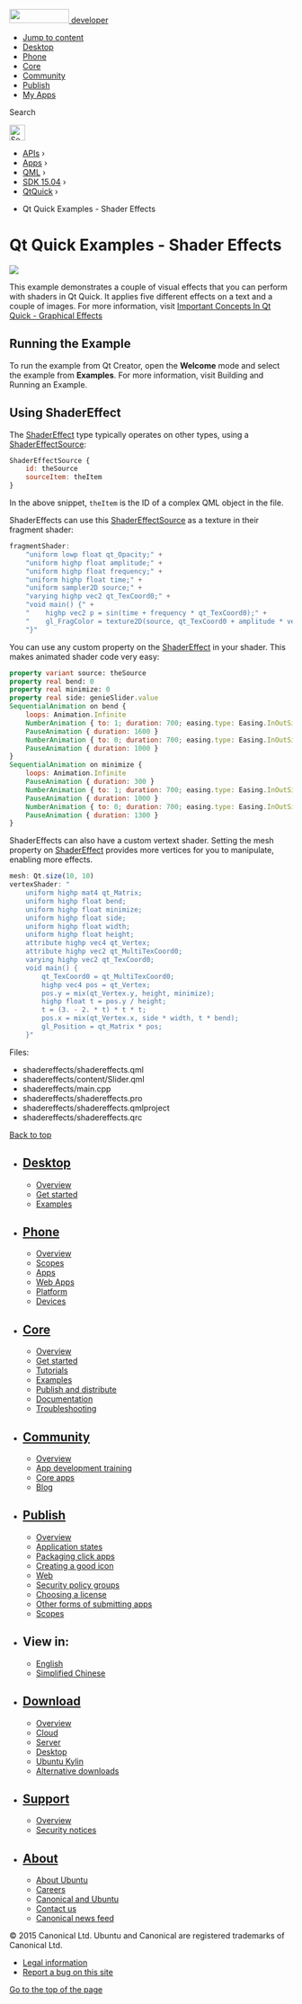 <a href="https://developer.ubuntu.com/" class="logo-ubuntu"><img src="https://developer.ubuntu.com/assets/sites/ubuntu/latest/u/img/logos/logo-ubuntu-orange.svg" width="106" height="25" /> <span>developer</span></a>

-   [Jump to content](index.html#main-content)
-   [Desktop](https://developer.ubuntu.com/en/desktop/)
-   [Phone](https://developer.ubuntu.com/en/phone/)
-   [Core](https://developer.ubuntu.com/core)
-   [Community](https://developer.ubuntu.com/en/community/)
-   [Publish](https://developer.ubuntu.com/en/publish/)
-   [My Apps](https://myapps.developer.ubuntu.com/)

Search

<img src="https://developer.ubuntu.com/assets/sites/ubuntu/latest/u/img/search-white.svg" alt="Search" height="28" />

-   [APIs](../../../../index.html) ›
-   [Apps](../../../index.html) ›
-   [QML](../../index.html) ›
-   <a href="../index.html" class="sub-nav-item">SDK 15.04</a> ›
-   <a href="../QtQuick/index.html" class="sub-nav-item">QtQuick</a> ›

<!-- -->

-   Qt Quick Examples - Shader Effects

Qt Quick Examples - Shader Effects
==================================

<span class="subtitle"></span>
<span id="details"></span>
![](https://developer.ubuntu.com/static/devportal_uploaded/b672d2fd-997a-4687-8015-5cb1c9a8e2ac-api/apps/qml/sdk-15.04/qtquick-shadereffects-example/images/qml-shadereffects-example.png)

This example demonstrates a couple of visual effects that you can perform with shaders in Qt Quick. It applies five different effects on a text and a couple of images. For more information, visit [Important Concepts In Qt Quick - Graphical Effects](../QtQuick.qtquick-effects-topic/index.html)

<span id="running-the-example"></span>
Running the Example
-------------------

To run the example from Qt Creator, open the **Welcome** mode and select the example from **Examples**. For more information, visit Building and Running an Example.

<span id="using-shadereffect"></span>
Using ShaderEffect
------------------

The [ShaderEffect](../QtQuick.ShaderEffect/index.html) type typically operates on other types, using a [ShaderEffectSource](../QtQuick.ShaderEffectSource/index.html):

``` qml
ShaderEffectSource {
    id: theSource
    sourceItem: theItem
}
```

In the above snippet, `theItem` is the ID of a complex QML object in the file.

ShaderEffects can use this [ShaderEffectSource](../QtQuick.ShaderEffectSource/index.html) as a texture in their fragment shader:

``` qml
fragmentShader:
    "uniform lowp float qt_Opacity;" +
    "uniform highp float amplitude;" +
    "uniform highp float frequency;" +
    "uniform highp float time;" +
    "uniform sampler2D source;" +
    "varying highp vec2 qt_TexCoord0;" +
    "void main() {" +
    "    highp vec2 p = sin(time + frequency * qt_TexCoord0);" +
    "    gl_FragColor = texture2D(source, qt_TexCoord0 + amplitude * vec2(p.y, -p.x)) * qt_Opacity;" +
    "}"
```

You can use any custom property on the [ShaderEffect](../QtQuick.ShaderEffect/index.html) in your shader. This makes animated shader code very easy:

``` qml
property variant source: theSource
property real bend: 0
property real minimize: 0
property real side: genieSlider.value
SequentialAnimation on bend {
    loops: Animation.Infinite
    NumberAnimation { to: 1; duration: 700; easing.type: Easing.InOutSine }
    PauseAnimation { duration: 1600 }
    NumberAnimation { to: 0; duration: 700; easing.type: Easing.InOutSine }
    PauseAnimation { duration: 1000 }
}
SequentialAnimation on minimize {
    loops: Animation.Infinite
    PauseAnimation { duration: 300 }
    NumberAnimation { to: 1; duration: 700; easing.type: Easing.InOutSine }
    PauseAnimation { duration: 1000 }
    NumberAnimation { to: 0; duration: 700; easing.type: Easing.InOutSine }
    PauseAnimation { duration: 1300 }
}
```

ShaderEffects can also have a custom vertext shader. Setting the mesh property on [ShaderEffect](../QtQuick.ShaderEffect/index.html) provides more vertices for you to manipulate, enabling more effects.

``` qml
mesh: Qt.size(10, 10)
vertexShader: "
    uniform highp mat4 qt_Matrix;
    uniform highp float bend;
    uniform highp float minimize;
    uniform highp float side;
    uniform highp float width;
    uniform highp float height;
    attribute highp vec4 qt_Vertex;
    attribute highp vec2 qt_MultiTexCoord0;
    varying highp vec2 qt_TexCoord0;
    void main() {
        qt_TexCoord0 = qt_MultiTexCoord0;
        highp vec4 pos = qt_Vertex;
        pos.y = mix(qt_Vertex.y, height, minimize);
        highp float t = pos.y / height;
        t = (3. - 2. * t) * t * t;
        pos.x = mix(qt_Vertex.x, side * width, t * bend);
        gl_Position = qt_Matrix * pos;
    }"
```

Files:

-   shadereffects/shadereffects.qml
-   shadereffects/content/Slider.qml
-   shadereffects/main.cpp
-   shadereffects/shadereffects.pro
-   shadereffects/shadereffects.qmlproject
-   shadereffects/shadereffects.qrc

[Back to top](index.html#)

-   [Desktop](https://developer.ubuntu.com/en/desktop/)
    ---------------------------------------------------

    -   [Overview](https://developer.ubuntu.com/en/desktop/)
    -   [Get started](http://snapcraft.io/?utm_source=developer.ubuntu.com&utm_medium=devportal&utm_term=snaps%20snapcraft%20desktop&utm_content=menu&utm_campaign=duc_snappers)
    -   [Examples](https://github.com/ubuntu/snappy-playpen)

-   [Phone](https://developer.ubuntu.com/en/phone/)
    -----------------------------------------------

    -   [Overview](https://developer.ubuntu.com/en/phone/)
    -   [Scopes](https://developer.ubuntu.com/en/phone/scopes/)
    -   [Apps](https://developer.ubuntu.com/en/phone/apps/)
    -   [Web Apps](https://developer.ubuntu.com/en/phone/web/)
    -   [Platform](https://developer.ubuntu.com/en/phone/platform/)
    -   [Devices](https://developer.ubuntu.com/en/phone/devices/)

-   [Core](https://developer.ubuntu.com/core)
    -----------------------------------------

    -   [Overview](https://developer.ubuntu.com/core)
    -   [Get started](https://developer.ubuntu.com/core/get-started)
    -   [Tutorials](https://developer.ubuntu.com/core/tutorials)
    -   [Examples](https://developer.ubuntu.com/core/examples)
    -   [Publish and distribute](https://developer.ubuntu.com/core/publish-and-distribute)
    -   [Documentation](https://developer.ubuntu.com/core/documentation)
    -   [Troubleshooting](https://developer.ubuntu.com/core/troubleshooting)

-   [Community](https://developer.ubuntu.com/en/community/)
    -------------------------------------------------------

    -   [Overview](https://developer.ubuntu.com/en/community/)
    -   [App development training](https://developer.ubuntu.com/en/community/training/)
    -   [Core apps](https://developer.ubuntu.com/en/community/core-apps/)
    -   [Blog](https://developer.ubuntu.com/en/community/blog/)

-   [Publish](https://developer.ubuntu.com/en/publish/)
    ---------------------------------------------------

    -   [Overview](https://developer.ubuntu.com/en/publish/)
    -   [Application states](https://developer.ubuntu.com/en/publish/application-states/)
    -   [Packaging click apps](https://developer.ubuntu.com/en/publish/packaging-click-apps/)
    -   [Creating a good icon](https://developer.ubuntu.com/en/publish/creating-a-good-icon/)
    -   [Web](https://developer.ubuntu.com/en/publish/web/)
    -   [Security policy groups](https://developer.ubuntu.com/en/publish/security-policy-groups/)
    -   [Choosing a license](https://developer.ubuntu.com/en/publish/choosing-a-license/)
    -   [Other forms of submitting apps](https://developer.ubuntu.com/en/publish/other-forms-of-submitting-apps/)
    -   [Scopes](https://developer.ubuntu.com/en/publish/scopes/)

-   View in:
    --------

    -   [English](index.html "Change to language: English")
    -   [Simplified Chinese](index.html "Change to language: Simplified Chinese")

-   [Download](http://ubuntu.com/download/)
    ---------------------------------------

    -   [Overview](http://ubuntu.com/download)
    -   [Cloud](http://ubuntu.com/download/cloud)
    -   [Server](http://ubuntu.com/download/server)
    -   [Desktop](http://ubuntu.com/download/desktop)
    -   [Ubuntu Kylin](http://ubuntu.com/download/ubuntu-kylin)
    -   [Alternative downloads](http://ubuntu.com/download/alternative-downloads)

-   [Support](http://ubuntu.com/support/)
    -------------------------------------

    -   [Overview](http://ubuntu.com/support)
    -   [Security notices](http://www.ubuntu.com/usn/)

-   [About](http://ubuntu.com/about/)
    ---------------------------------

    -   [About Ubuntu](http://ubuntu.com/about/about-ubuntu)
    -   [Careers](http://www.canonical.com/careers)
    -   [Canonical and Ubuntu](http://ubuntu.com/about/canonical-and-ubuntu)
    -   [Contact us](http://ubuntu.com/about/contact-us)
    -   [Canonical news feed](http://insights.ubuntu.com/feed/)

© 2015 Canonical Ltd. Ubuntu and Canonical are registered trademarks of Canonical Ltd.

-   [Legal information](http://www.ubuntu.com/legal)
-   [Report a bug on this site](https://bugs.launchpad.net/developer-ubuntu-com/)

<span class="accessibility-aid">[Go to the top of the page](index.html#)</span>
